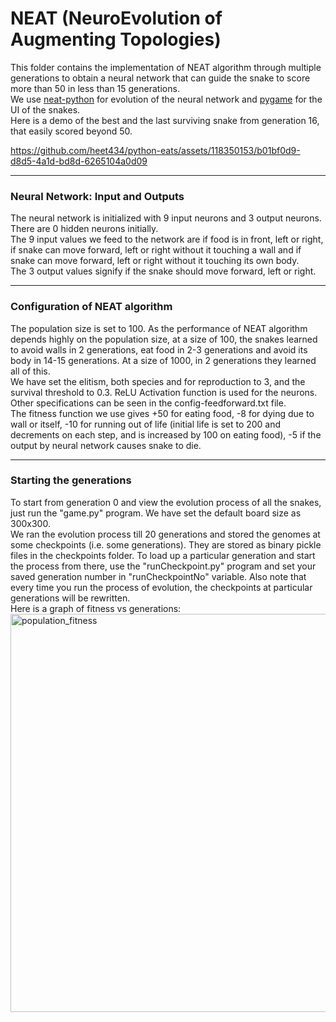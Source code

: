 # NEAT (NeuroEvolution of Augmenting Topologies)

This folder contains the implementation of NEAT algorithm through multiple generations to obtain a neural network that can guide the snake to score more than 50 in less than 15 generations. <br/>
We use [neat-python](https://github.com/CodeReclaimers/neat-python) for evolution of the neural network and [pygame](https://github.com/pygame/pygame) for the UI of the snakes.<br/>
Here is a demo of the best and the last surviving snake from generation 16, that easily scored beyond 50.</br>

https://github.com/heet434/python-eats/assets/118350153/b01bf0d9-d8d5-4a1d-bd8d-6265104a0d09

---
### Neural Network: Input and Outputs
The neural network is initialized with 9 input neurons and 3 output neurons. There are 0 hidden neurons initially.<br/>
The 9 input values we feed to the network are if food is in front, left or right, if snake can move forward, left or right without it touching a wall and if snake can move forward, left or right without it touching its own body.<br/>
The 3 output values signify if the snake should move forward, left or right.<br/>

---
### Configuration of NEAT algorithm
The population size is set to 100. As the performance of NEAT algorithm depends highly on the population size, at a size of 100, the snakes learned to avoid walls in 2 generations, eat food in 2-3 generations and avoid its body in 14-15 generations. At a size of 1000, in 2 generations they learned all of this.<br/>
We have set the elitism, both species and for reproduction to 3, and the survival threshold to 0.3. ReLU Activation function is used for the neurons. Other specifications can be seen in the config-feedforward.txt file.<br/>
The fitness function we use gives +50 for eating food, -8 for dying due to wall or itself, -10 for running out of life (initial life is set to 200 and decrements on each step, and is increased by 100 on eating food), -5 if the output by neural network causes snake to die.

---
### Starting the generations
To start from generation 0 and view the evolution process of all the snakes, just run the "game.py" program. We have set the default board size as 300x300. </br>
We ran the evolution process till 20 generations and stored the genomes at some checkpoints (i.e. some generations). They are stored as binary pickle files in the checkpoints folder. To load up a particular generation and start the process from there, use the "runCheckpoint.py" program and set your saved generation number in "runCheckpointNo" variable. Also note that every time you run the process of evolution, the checkpoints at particular generations will be rewritten. <br/>
Here is a graph of fitness vs generations:<br/>
<img width="637" alt="population_fitness" src="https://github.com/heet434/python-eats/assets/118350153/7677f9e8-48cf-48f6-ace1-b67427f68dd1">



